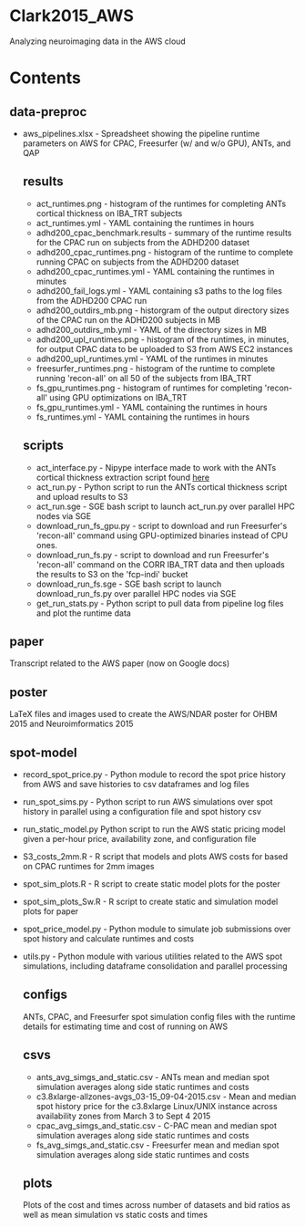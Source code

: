 # Clark2015_AWS
Analyzing neuroimaging data in the AWS cloud

Contents
========

data-preproc
------------
- aws_pipelines.xlsx - Spreadsheet showing the pipeline runtime parameters on AWS for CPAC, Freesurfer (w/ and w/o GPU), ANTs, and QAP

    results
    -------
    - act_runtimes.png - histogram of the runtimes for completing ANTs cortical thickness on IBA_TRT subjects
    - act_runtimes.yml - YAML containing the runtimes in hours
    - adhd200_cpac_benchmark.results - summary of the runtime results for the CPAC run on subjects from the ADHD200 dataset
    - adhd200_cpac_runtimes.png - histogram of the runtime to complete running CPAC on subjects from the ADHD200 dataset
    - adhd200_cpac_runtimes.yml - YAML containing the runtimes in minutes
    - adhd200_fail_logs.yml - YAML containing s3 paths to the log files from the ADHD200 CPAC run
    - adhd200_outdirs_mb.png - historgram of the output directory sizes of the CPAC run on the ADHD200 subjects in MB
    - adhd200_outdirs_mb.yml - YAML of the directory sizes in MB
    - adhd200_upl_runtimes.png - histogram of the runtimes, in minutes, for output CPAC data to be uploaded to S3 from AWS EC2 instances
    - adhd200_upl_runtimes.yml - YAML of the runtimes in minutes
    - freesurfer_runtimes.png - histogram of the runtime to complete running 'recon-all' on all 50 of the subjects from IBA_TRT
    - fs_gpu_runtimes.png - histogram of runtimes for completing 'recon-all' using GPU optimizations on IBA_TRT
    - fs_gpu_runtimes.yml - YAML containing the runtimes in hours
    - fs_runtimes.yml - YAML containing the runtimes in hours

    scripts
    -------
    - act_interface.py - Nipype interface made to work with the ANTs cortical thickness extraction script found [here](https://raw.githubusercontent.com/stnava/ANTs/master/Scripts/antsCorticalThickness.sh)
    - act_run.py - Python script to run the ANTs cortical thickness script and upload results to S3
    - act_run.sge - SGE bash script to launch act_run.py over parallel HPC nodes via SGE
    - download_run_fs_gpu.py - script to download and run Freesurfer's 'recon-all' command using GPU-optimized binaries instead of CPU ones.
    - download_run_fs.py - script to download and run Freesurfer's 'recon-all' command on the CORR IBA_TRT data and then uploads the results to S3 on the 'fcp-indi' bucket
    - download_run_fs.sge - SGE bash script to launch download_run_fs.py over parallel HPC nodes via SGE
    - get_run_stats.py - Python script to pull data from pipeline log files and plot the runtime data

paper
-----
Transcript related to the AWS paper (now on Google docs)

poster
------
LaTeX files and images used to create the AWS/NDAR poster for OHBM 2015 and Neuroimformatics 2015

spot-model
----------
- record_spot_price.py - Python module to record the spot price history from AWS and save histories to csv dataframes and log files
- run_spot_sims.py - Python script to run AWS simulations over spot history in parallel using a configuration file and spot history csv
- run_static_model.py Python script to run the AWS static pricing model given a per-hour price, availability zone, and configuration file
- S3_costs_2mm.R - R script that models and plots AWS costs for based on CPAC runtimes for 2mm images
- spot_sim_plots.R - R script to create static model plots for the poster
- spot_sim_plots_Sw.R - R script to create static and simulation model plots for paper
- spot_price_model.py - Python module to simulate job submissions over spot history and calculate runtimes and costs
- utils.py - Python module with various utilities related to the AWS spot simulations, including dataframe consolidation and parallel processing

    configs
    -------
    ANTs, CPAC, and Freesurfer spot simulation config files with the runtime details for estimating time and cost of running on AWS

    csvs
    ----
    - ants_avg_simgs_and_static.csv - ANTs mean and median spot simulation averages along side static runtimes and costs
    - c3.8xlarge-allzones-avgs_03-15_09-04-2015.csv - Mean and median spot history price for the c3.8xlarge Linux/UNIX instance across availability zones from March 3 to Sept 4 2015
    - cpac_avg_simgs_and_static.csv - C-PAC mean and median spot simulation averages along side static runtimes and costs
    - fs_avg_simgs_and_static.csv - Freesurfer mean and median spot simulation averages along side static runtimes and costs

    plots
    -----
    Plots of the cost and times across number of datasets and bid ratios as well as mean simulation vs static costs and times
